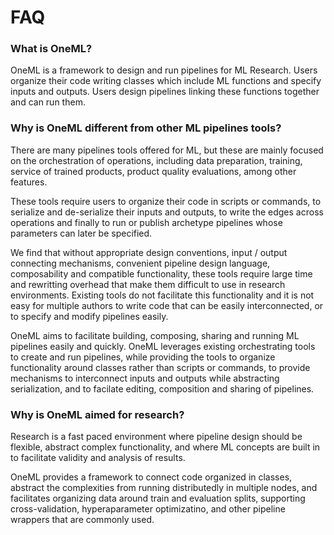 

# FAQ

### What is OneML?

OneML is a framework to design and run pipelines for ML Research.
Users organize their code writing classes which include ML functions and specify inputs and
outputs.
Users design pipelines linking these functions together and can run them.


### Why is OneML different from other ML pipelines tools?

There are many pipelines tools offered for ML, but these are mainly focused on the orchestration of
operations, including data preparation, training, service of trained products, product quality
evaluations, among other features.

These tools require users to organize their code in scripts or commands, to serialize and
de-serialize their inputs and outputs, to write the edges across operations and finally to run or
publish archetype pipelines whose parameters can later be specified.

We find that without appropriate design conventions, input / output connecting mechanisms,
convenient pipeline design language, composability and compatible functionality, these
tools require large time and rewritting overhead that make them difficult to use in research
environments.
Existing tools do not facilitate this functionality and it is not easy for multiple authors to
write code that can be easily interconnected, or to specify and modify pipelines easily.

OneML aims to facilitate building, composing, sharing and running ML pipelines easily and quickly.
OneML leverages existing orchestrating tools to create and run pipelines, while providing the tools
to organize functionality around classes rather than scripts or commands, to provide mechanisms
to interconnect inputs and outputs while abstracting serialization, and to facilate editing,
composition and sharing of pipelines.


### Why is OneML aimed for research?

Research is a fast paced environment where pipeline design should be flexible, abstract complex
functionality, and where ML concepts are built in to facilitate validity and analysis of results.

OneML provides a framework to connect code organized in classes, abstract the complexities from
running distributedly in multiple nodes, and facilitates organizing data around train and
evaluation splits, supporting cross-validation, hyperaparameter optimizatino, and other pipeline
wrappers that are commonly used.

